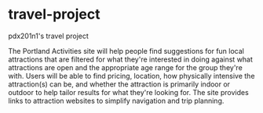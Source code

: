 # travel-project
pdx201n1's travel project

The Portland Activities site will help people find suggestions for fun local attractions that are filtered for what they're interested in doing against what attractions are open and the appropriate age range for the group they're with.  Users will be able to find pricing, location, how physically intensive the attraction(s) can be, and whether the attraction is primarily indoor or outdoor to help tailor results for what they're looking for. The site provides links to attraction websites to simplify navigation and trip planning.
